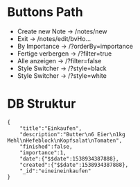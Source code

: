 # Buttons Path
  * Create new Note -> /notes/new
  * Exit            -> /notes/edit/bvHo...
  * By Importance     -> /?orderBy=importance
  * Fertige verbergen -> /?filter=true
  * Alle anzeigen     -> /?filter=false
  * Style Switcher    -> /?style=black
  * Style Switcher    -> /?style=white







# DB Struktur
```
{
    "title":"Einkaufen",
    "description":"Butter\n6 Eier\n1kg Mehl\nHefeblock\nKopfsalat\nTomaten",
    "finished":false,
    "importance":1,
    "date":{"$$date":1538934387888},
    "created":{"$$date":1538934387888},
    "_id":"eineineinkaufen"
}
```
